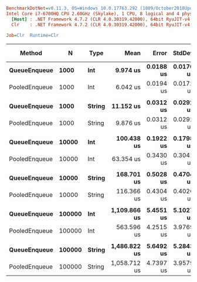 ``` ini

BenchmarkDotNet=v0.11.3, OS=Windows 10.0.17763.292 (1809/October2018Update/Redstone5)
Intel Core i7-6700HQ CPU 2.60GHz (Skylake), 1 CPU, 8 logical and 4 physical cores
  [Host] : .NET Framework 4.7.2 (CLR 4.0.30319.42000), 64bit RyuJIT-v4.7.3324.0
  Clr    : .NET Framework 4.7.2 (CLR 4.0.30319.42000), 64bit RyuJIT-v4.7.3324.0

Job=Clr  Runtime=Clr  

```
|        Method |      N |   Type |         Mean |     Error |    StdDev | Ratio | Gen 0/1k Op | Gen 1/1k Op | Gen 2/1k Op | Allocated Memory/Op |
|-------------- |------- |------- |-------------:|----------:|----------:|------:|------------:|------------:|------------:|--------------------:|
|  **QueueEnqueue** |   **1000** |    **Int** |     **9.974 us** | **0.0188 us** | **0.0176 us** |  **1.00** |      **2.6703** |           **-** |           **-** |              **8445 B** |
| PooledEnqueue |   1000 |    Int |     6.042 us | 0.0194 us | 0.0172 us |  0.61 |      0.0153 |           - |           - |                64 B |
|               |        |        |              |           |           |       |             |             |             |                     |
|  **QueueEnqueue** |   **1000** | **String** |    **11.152 us** | **0.0312 us** | **0.0292 us** |  **1.00** |      **5.2643** |           **-** |           **-** |             **16624 B** |
| PooledEnqueue |   1000 | String |     9.876 us | 0.0312 us | 0.0292 us |  0.89 |      0.0153 |           - |           - |                64 B |
|               |        |        |              |           |           |       |             |             |             |                     |
|  **QueueEnqueue** |  **10000** |    **Int** |   **100.438 us** | **0.1922 us** | **0.1798 us** |  **1.00** |     **41.6260** |           **-** |           **-** |            **131435 B** |
| PooledEnqueue |  10000 |    Int |    63.354 us | 0.3430 us | 0.3041 us |  0.63 |           - |           - |           - |                65 B |
|               |        |        |              |           |           |       |             |             |             |                     |
|  **QueueEnqueue** |  **10000** | **String** |   **168.701 us** | **0.5028 us** | **0.4704 us** |  **1.00** |     **41.5039** |     **41.5039** |     **41.5039** |            **262532 B** |
| PooledEnqueue |  10000 | String |   116.366 us | 0.4304 us | 0.4026 us |  0.69 |           - |           - |           - |                65 B |
|               |        |        |              |           |           |       |             |             |             |                     |
|  **QueueEnqueue** | **100000** |    **Int** | **1,109.866 us** | **5.4551 us** | **5.1027 us** |  **1.00** |    **207.0313** |    **166.0156** |    **166.0156** |           **1052442 B** |
| PooledEnqueue | 100000 |    Int |   563.596 us | 4.2515 us | 3.9769 us |  0.51 |           - |           - |           - |                72 B |
|               |        |        |              |           |           |       |             |             |             |                     |
|  **QueueEnqueue** | **100000** | **String** | **1,486.822 us** | **5.6492 us** | **5.2843 us** |  **1.00** |    **300.7813** |    **257.8125** |    **257.8125** |           **2102767 B** |
| PooledEnqueue | 100000 | String | 1,058.712 us | 4.7397 us | 3.9579 us |  0.71 |           - |           - |           - |                80 B |
